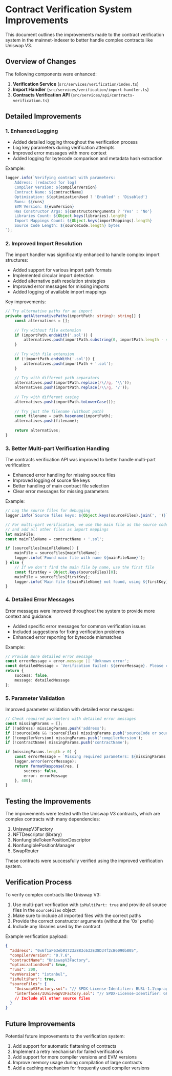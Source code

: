 # Contract Verification System Improvements

This document outlines the improvements made to the contract verification system in the mainnet-indexer to better handle complex contracts like Uniswap V3.

## Overview of Changes

The following components were enhanced:

1. **Verification Service** (`src/services/verification/index.ts`)
2. **Import Handler** (`src/services/verification/import-handler.ts`)
3. **Contracts Verification API** (`src/services/api/contracts-verification.ts`)

## Detailed Improvements

### 1. Enhanced Logging

- Added detailed logging throughout the verification process
- Log key parameters during verification attempts
- Improved error messages with more context
- Added logging for bytecode comparison and metadata hash extraction

Example:
```typescript
logger.info(`Verifying contract with parameters:
    Address: [redacted for log]
    Compiler Version: ${compilerVersion}
    Contract Name: ${contractName}
    Optimization: ${optimizationUsed ? 'Enabled' : 'Disabled'}
    Runs: ${runs}
    EVM Version: ${evmVersion}
    Has Constructor Args: ${constructorArguments ? 'Yes' : 'No'}
    Libraries Count: ${Object.keys(libraries).length}
    Import Mappings Count: ${Object.keys(importMappings).length}
    Source Code Length: ${sourceCode.length} bytes
`);
```

### 2. Improved Import Resolution

The import handler was significantly enhanced to handle complex import structures:

- Added support for various import path formats
- Implemented circular import detection
- Added alternative path resolution strategies
- Improved error messages for missing imports
- Added logging of available import mappings

Key improvements:
```typescript
// Try alternative paths for an import
private getAlternativePaths(importPath: string): string[] {
    const alternatives = [];
    
    // Try without file extension
    if (importPath.endsWith('.sol')) {
        alternatives.push(importPath.substring(0, importPath.length - 4));
    }
    
    // Try with file extension
    if (!importPath.endsWith('.sol')) {
        alternatives.push(importPath + '.sol');
    }
    
    // Try with different path separators
    alternatives.push(importPath.replace(/\//g, '\\'));
    alternatives.push(importPath.replace(/\\/g, '/'));
    
    // Try with different casing
    alternatives.push(importPath.toLowerCase());
    
    // Try just the filename (without path)
    const filename = path.basename(importPath);
    alternatives.push(filename);
    
    return alternatives;
}
```

### 3. Better Multi-part Verification Handling

The contracts verification API was improved to better handle multi-part verification:

- Enhanced error handling for missing source files
- Improved logging of source file keys
- Better handling of main contract file selection
- Clear error messages for missing parameters

Example:
```typescript
// Log the source files for debugging
logger.info(`Source files keys: ${Object.keys(sourceFiles).join(', ')}`);

// For multi-part verification, we use the main file as the source code
// and add all other files as import mappings
let mainFile;
const mainFileName = contractName + '.sol';

if (sourceFiles[mainFileName]) {
    mainFile = sourceFiles[mainFileName];
    logger.info(`Found main file with name ${mainFileName}`);
} else {
    // If we don't find the main file by name, use the first file
    const firstKey = Object.keys(sourceFiles)[0];
    mainFile = sourceFiles[firstKey];
    logger.info(`Main file ${mainFileName} not found, using ${firstKey} instead`);
}
```

### 4. Detailed Error Messages

Error messages were improved throughout the system to provide more context and guidance:

- Added specific error messages for common verification issues
- Included suggestions for fixing verification problems
- Enhanced error reporting for bytecode mismatches

Example:
```typescript
// Provide more detailed error message
const errorMessage = error.message || 'Unknown error';
const detailedMessage = `Verification failed: ${errorMessage}. Please check compiler version, optimization settings, and ensure all imports are correctly included.`;
return {
    success: false,
    message: detailedMessage
};
```

### 5. Parameter Validation

Improved parameter validation with detailed error messages:

```typescript
// Check required parameters with detailed error messages
const missingParams = [];
if (!address) missingParams.push('address');
if (!sourceCode && !sourceFiles) missingParams.push('sourceCode or sourceFiles');
if (!compilerVersion) missingParams.push('compilerVersion');
if (!contractName) missingParams.push('contractName');

if (missingParams.length > 0) {
    const errorMessage = `Missing required parameters: ${missingParams.join(', ')}`;
    logger.error(errorMessage);
    return formatResponse(res, { 
        success: false,
        error: errorMessage
    }, 400);
}
```

## Testing the Improvements

The improvements were tested with the Uniswap V3 contracts, which are complex contracts with many dependencies:

1. UniswapV3Factory
2. NFTDescriptor (library)
3. NonfungibleTokenPositionDescriptor
4. NonfungiblePositionManager
5. SwapRouter

These contracts were successfully verified using the improved verification system.

## Verification Process

To verify complex contracts like Uniswap V3:

1. Use multi-part verification with `isMultiPart: true` and provide all source files in the `sourceFiles` object
2. Make sure to include all imported files with the correct paths
3. Provide the correct constructor arguments (without the '0x' prefix)
4. Include any libraries used by the contract

Example verification payload:

```json
{
  "address": "0x6f1aF63eb91723a883c632E38D34f2cB6090b805",
  "compilerVersion": "0.7.6",
  "contractName": "UniswapV3Factory",
  "optimizationUsed": true,
  "runs": 200,
  "evmVersion": "istanbul",
  "isMultiPart": true,
  "sourceFiles": {
    "UniswapV3Factory.sol": "// SPDX-License-Identifier: BUSL-1.1\npragma solidity =0.7.6;\n\n...",
    "interfaces/IUniswapV3Factory.sol": "// SPDX-License-Identifier: GPL-2.0-or-later\npragma solidity >=0.5.0;\n\n...",
    // Include all other source files
  }
}
```

## Future Improvements

Potential future improvements to the verification system:

1. Add support for automatic flattening of contracts
2. Implement a retry mechanism for failed verifications
3. Add support for more compiler versions and EVM versions
4. Improve memory usage during compilation of large contracts
5. Add a caching mechanism for frequently used compiler versions
